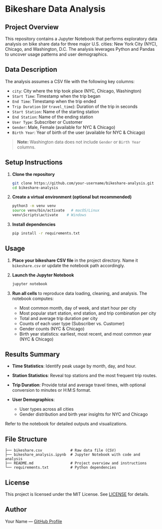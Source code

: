 # Bikeshare Data Analysis

## Project Overview

This repository contains a Jupyter Notebook that performs exploratory data analysis on bike share data for three major U.S. cities: New York City (NYC), Chicago, and Washington, D.C. The analysis leverages Python and Pandas to uncover usage patterns and user demographics.

## Data Description

The analysis assumes a CSV file with the following key columns:

* `city`: City where the trip took place (NYC, Chicago, Washington)
* `Start Time`: Timestamp when the trip began
* `End Time`: Timestamp when the trip ended
* `Trip Duration` (or `travel_time`): Duration of the trip in seconds
* `Start Station`: Name of the starting station
* `End Station`: Name of the ending station
* `User Type`: Subscriber or Customer
* `Gender`: Male, Female (available for NYC & Chicago)
* `Birth Year`: Year of birth of the user (available for NYC & Chicago)

> **Note:** Washington data does not include `Gender` or `Birth Year` columns.

## Setup Instructions

1. **Clone the repository**

   ```bash
   git clone https://github.com/your-username/bikeshare-analysis.git
   cd bikeshare-analysis
   ```
2. **Create a virtual environment (optional but recommended)**

   ```bash
   python3 -m venv venv
   source venv/bin/activate   # macOS/Linux
   venv\Scripts\activate    # Windows
   ```
3. **Install dependencies**

   ```bash
   pip install -r requirements.txt
   ```

## Usage

1. **Place your bikeshare CSV file** in the project directory. Name it `bikeshare.csv` or update the notebook path accordingly.
2. **Launch the Jupyter Notebook**

   ```bash
   jupyter notebook
   ```
3. **Run all cells** to reproduce data loading, cleaning, and analysis. The notebook computes:

   * Most common month, day of week, and start hour per city
   * Most popular start station, end station, and trip combination per city
   * Total and average trip duration per city
   * Counts of each user type (Subscriber vs. Customer)
   * Gender counts (NYC & Chicago)
   * Birth year statistics: earliest, most recent, and most common year (NYC & Chicago)

## Results Summary

* **Time Statistics**: Identify peak usage by month, day, and hour.
* **Station Statistics**: Reveal top stations and the most frequent trip routes.
* **Trip Duration**: Provide total and average travel times, with optional conversion to minutes or H\:M\:S format.
* **User Demographics**:

  * User types across all cities
  * Gender distribution and birth year insights for NYC and Chicago

Refer to the notebook for detailed outputs and visualizations.

## File Structure

```
├── bikeshare.csv             # Raw data file (CSV)
├── bikeshare_analysis.ipynb  # Jupyter Notebook with code and analysis
├── README.md                 # Project overview and instructions
└── requirements.txt          # Python dependencies
```

## License

This project is licensed under the MIT License. See [LICENSE](LICENSE) for details.

## Author

Your Name — [GitHub Profile](https://github.com/your-username)
